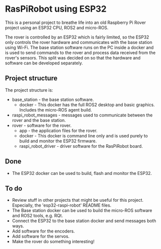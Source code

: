 # RasPiRobot using ESP32

This is a personal project to breathe life into an old Raspberry Pi Rover project using an ESP32 CPU, ROS2 and micro-ROS.

The rover is controlled by an ESP32 which is fairly limited, so the ESP32 only controls the rover hardware and communicates with the base station using Wi-Fi.  The base station software runs on the PC inside a docker and is used to send commands to the rover and process data received from the rover's sensors.  This split was decided on so that the hardware and software can be developed separately.

## Project structure

The project structure is:

* base_station - the base station software.
  * docker - This docker has the full ROS2 desktop and basic graphics.  Includes the micro-ROS agent build.
* raspi_robot_messages - messages used to communicate between the rover and the base station.
* rover - software for the rover.
  * app - the application files for the rover.
  * docker - This docker is command line only and is used purely to build and monitor the ESP32 firmware.
  * raspi_robot_driver - driver software for the RasPiRobot board.

## Done

* The ESP32 docker can be used to build, flash and monitor the ESP32.

## To do

* Review stuff in other projects that might be useful for this project.  Especially, the 'esp32-raspi-robot' README files.
* The Base station docker can be used to build the micro-ROS software and ROS2 tools, e.g. RQt.
* Connect the ESP32 to the base station docker and send messages both ways.
* Add software for the encoders.
* Add software for the servos.
* Make the rover do something interesting!
